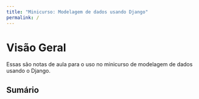 ```yaml
---
title: "Minicurso: Modelagem de dados usando Django"
permalink: /
---
```


# Visão Geral

Essas são notas de aula para o uso no minicurso de modelagem de dados usando o Django.

## Sumário

